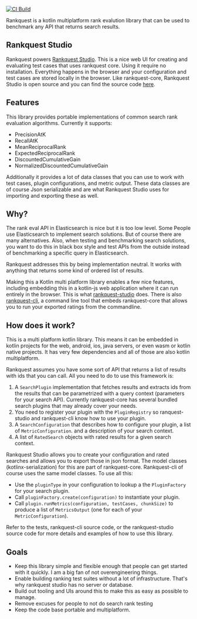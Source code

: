 [![CI Build](https://github.com/jillesvangurp/rankquest-core/actions/workflows/pr_master.yaml/badge.svg)](https://github.com/jillesvangurp/rankquest-core/actions/workflows/pr_master.yaml)

Rankquest is a kotlin multiplatform rank evalution library that can be used to benchmark any API that returns search results.

## Rankquest Studio

Rankquest powers [Rankquest Studio](https://rankquest.jillesvangurp.com). This is a nice web UI for creating and
evaluating test cases that uses rankquest core. Using it require no installation. Everything happens in the browser and your configuration and test cases are stored locally in the browser. Like rankquest-core, Rankquest Studio is open source and you can find the source code [here](https://github.com/jillesvangurp/rankquest-studio).

## Features

This library provides portable implementations of common search rank evaluation algorithms. Currently it supports:

- PrecisionAtK
- RecallAtK
- MeanReciprocalRank
- ExpectedReciprocalRank
- DiscountedCumulativeGain
- NormalizedDiscountedCumulativeGain

Additionally it provides a lot of data classes that you can use to work with test cases, plugin configurations, and metric output. These data classes are of course Json serializable and are what Rankquest Studio uses for importing and exporting these as well.

## Why?

The rank eval API in Elasticsearch is nice but it is too low level. Some People use Elasticsearch
to implement search solutions. But of course there are many alternatives. Also, when testing and benchmarking search solutions, you want to do this in black box style and test APIs from the outside instead of benchmarking a specific query in Elasticsearch.

Rankquest addresses this by being implementation neutral. It works with anything that returns some kind of ordered list of results.

Making this a Kotlin multi platform library enables a few nice features, including embedding this in a kotlin-js web application where it can run entirely in the browser. This is what [rankquest-studio](https://rankquest.jillesvangurp.com) does. There is also [rankquest-cli](https://github.com/jillesvangurp/rankquest-cli), a command line tool that embeds rankquest-core that allows you to run your exported ratings from the commandline.

## How does it work?

This is a multi platform kotlin library. This means it can be embedded in kotlin projects for the web, android, ios, java servers, or even wasm or kotlin native projects. It has very few dependencies and all of those are also kotlin multiplatform.

Rankquest assumes you have some sort of API that returns a list of results with ids that you can call. All you need to do to use this framework is:

1. A `SearchPlugin` implementation that fetches results and extracts ids from the results that can be parametrized with a query context (parameters for your search API). Currently rankquest-core has several bundled search plugins that may already cover your needs.
2. You need to register your plugin with the `PluginRegistry` so ranquest-studio and rankquest-cli know how to use your plugin. 
3. A `SearchConfiguration` that describes how to configure your plugin, a list of `MetricConfiguration`. and a description of your search context. 
4. A list of `RatedSearch` objects with rated results for a given search context.

Rankquest Studio allows you to create your configuration and rated searches and allows you to export those in json format. The model classes (kotlinx-serialization) for this are part of rankquest-core. Rankquest-cli of course uses the same model classes. To use all this:

- Use the `pluginType` in your configuration to lookup a the `PluginFactory` for your search plugin.
- Call `pluginFactory.create(configuration)` to instantiate your plugin.
- Call `plugin.runMetrics(configuration, testCases, chunkSize)` to produce a list of `MetricsOutput` (one for each of your `MetricConfiguration`).

Refer to the tests, rankquest-cli source code, or the rankquest-studio source code for more details and examples of how to use this library.

## Goals

- Keep this library simple and flexible enough that people can get started with it quickly. I am a big fan of not overengineering things.
- Enable building ranking test suites without a lot of infrastructure. That's why rankquest studio has no server or database.
- Build out tooling and UIs around this to make this as easy as possible to manage. 
- Remove excuses for people to not do search rank testing
- Keep the code base portable and multiplatform.
